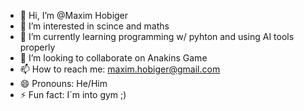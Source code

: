 - 👋 Hi, I’m @Maxim Hobiger
- 👀 I’m interested in scince and maths
- 🌱 I’m currently learning programming w/ pyhton and using AI tools properly
- 💞️ I’m looking to collaborate on Anakins Game
- 📫 How to reach me: maxim.hobiger@gmail.com
- 😄 Pronouns: He/Him
- ⚡ Fun fact: I´m into gym ;)

<!---
Maxim is a ✨ special ✨ repository because its `README.md` (this file) appears on your GitHub profile.
You can click the Preview link to take a look at your changes.
--->
